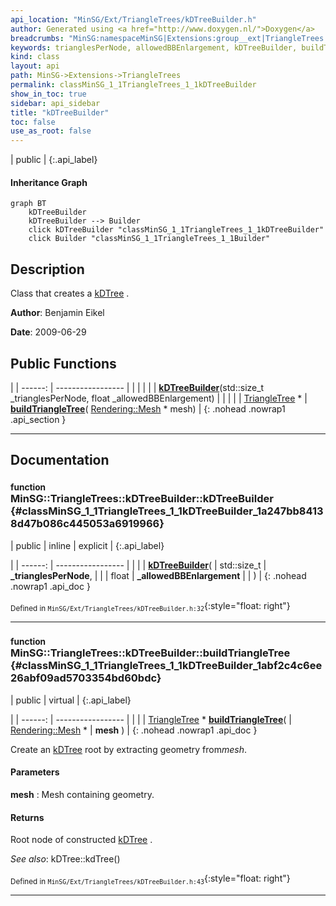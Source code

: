 ```yaml
---
api_location: "MinSG/Ext/TriangleTrees/kDTreeBuilder.h"
author: Generated using <a href="http://www.doxygen.nl/">Doxygen</a>
breadcrumbs: "MinSG:namespaceMinSG|Extensions:group__ext|TriangleTrees:namespaceMinSG_1_1TriangleTrees"
keywords: trianglesPerNode, allowedBBEnlargement, kDTreeBuilder, buildTriangleTree
kind: class
layout: api
path: MinSG->Extensions->TriangleTrees
permalink: classMinSG_1_1TriangleTrees_1_1kDTreeBuilder
show_in_toc: true
sidebar: api_sidebar
title: "kDTreeBuilder"
toc: false
use_as_root: false
---
```


| public |
{:.api_label}

#### Inheritance Graph

```mermaid
graph BT
	kDTreeBuilder
	kDTreeBuilder --> Builder
	click kDTreeBuilder "classMinSG_1_1TriangleTrees_1_1kDTreeBuilder"
	click Builder "classMinSG_1_1TriangleTrees_1_1Builder"
```

## Description



Class that creates a [kDTree](classMinSG_1_1TriangleTrees_1_1kDTree) .



**Author**: Benjamin Eikel



**Date**: 2009-06-29





## Public Functions

|
| ------: | ----------------- |
|  | |
|  | **[kDTreeBuilder](#classMinSG_1_1TriangleTrees_1_1kDTreeBuilder_1a247bb84138d47b086c445053a6919966)**(std::size_t _trianglesPerNode, float _allowedBBEnlargement) |
|  | |
| [TriangleTree](classMinSG_1_1TriangleTrees_1_1TriangleTree) * | **[buildTriangleTree](#classMinSG_1_1TriangleTrees_1_1kDTreeBuilder_1abf2c4c6ee26abf09ad5703354bd60bdc)**( [Rendering::Mesh](classRendering_1_1Mesh) * mesh) |
{: .nohead .nowrap1 .api_section }


-------------------------------------------------------------------

## Documentation

### <small>function</small><br/> MinSG::TriangleTrees::kDTreeBuilder::kDTreeBuilder {#classMinSG_1_1TriangleTrees_1_1kDTreeBuilder_1a247bb84138d47b086c445053a6919966}

| public | inline | explicit |
{:.api_label}

|
| ------: | ----------------- |
|  |
|  **[kDTreeBuilder](#classMinSG_1_1TriangleTrees_1_1kDTreeBuilder_1a247bb84138d47b086c445053a6919966)**( | std::size_t | **_trianglesPerNode**, |
| | float | **_allowedBBEnlargement** |
|   ) |
{: .nohead .nowrap1 .api_doc }





<sub>Defined in `MinSG/Ext/TriangleTrees/kDTreeBuilder.h:32`</sub>{:style="float: right"}

-------------------------------------------------------------------

### <small>function</small><br/> MinSG::TriangleTrees::kDTreeBuilder::buildTriangleTree {#classMinSG_1_1TriangleTrees_1_1kDTreeBuilder_1abf2c4c6ee26abf09ad5703354bd60bdc}

| public | virtual |
{:.api_label}

|
| ------: | ----------------- |
|  |
| [TriangleTree](classMinSG_1_1TriangleTrees_1_1TriangleTree) * **[buildTriangleTree](#classMinSG_1_1TriangleTrees_1_1kDTreeBuilder_1abf2c4c6ee26abf09ad5703354bd60bdc)**( |  [Rendering::Mesh](classRendering_1_1Mesh) * | **mesh** ) |
{: .nohead .nowrap1 .api_doc }



Create an [kDTree](classMinSG_1_1TriangleTrees_1_1kDTree) root by extracting geometry from*mesh*.


#### Parameters
**mesh**
:  Mesh containing geometry.




#### Returns
Root node of constructed [kDTree](classMinSG_1_1TriangleTrees_1_1kDTree) .



*See also*: kDTree::kdTree()





<sub>Defined in `MinSG/Ext/TriangleTrees/kDTreeBuilder.h:43`</sub>{:style="float: right"}

-------------------------------------------------------------------

